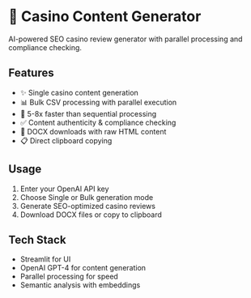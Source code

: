 # 🎰 Casino Content Generator

AI-powered SEO casino review generator with parallel processing and compliance checking.

## Features
- ✨ Single casino content generation
- 📊 Bulk CSV processing with parallel execution
- 🚀 5-8x faster than sequential processing
- ✅ Content authenticity & compliance checking
- 📄 DOCX downloads with raw HTML content
- 📋 Direct clipboard copying

## Usage
1. Enter your OpenAI API key
2. Choose Single or Bulk generation mode
3. Generate SEO-optimized casino reviews
4. Download DOCX files or copy to clipboard

## Tech Stack
- Streamlit for UI
- OpenAI GPT-4 for content generation
- Parallel processing for speed
- Semantic analysis with embeddings